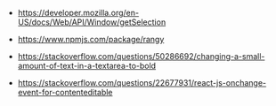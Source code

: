 - https://developer.mozilla.org/en-US/docs/Web/API/Window/getSelection

- https://www.npmjs.com/package/rangy

- https://stackoverflow.com/questions/50286692/changing-a-small-amount-of-text-in-a-textarea-to-bold

- https://stackoverflow.com/questions/22677931/react-js-onchange-event-for-contenteditable